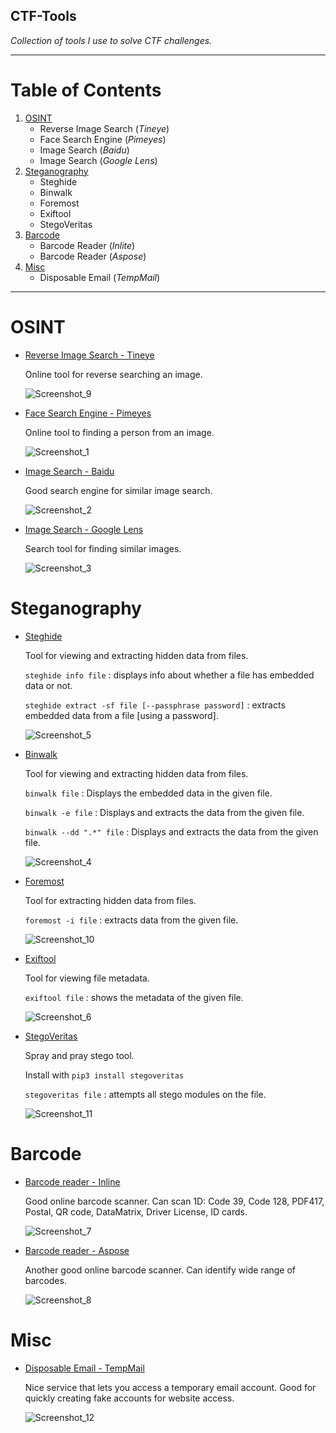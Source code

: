 CTF-Tools
---------------

*Collection of tools I use to solve CTF challenges.*

---------------
# Table of Contents

1. [OSINT](#osint)
    - Reverse Image Search (*Tineye*)
    - Face Search Engine (*Pimeyes*)
    - Image Search (*Baidu*)
    - Image Search (*Google Lens*)
2. [Steganography](#steganography)
    - Steghide
    - Binwalk
    - Foremost
    - Exiftool
    - StegoVeritas
3. [Barcode](#barcode)
    - Barcode Reader (*Inlite*)
    - Barcode Reader (*Aspose*)
10. [Misc](#misc)
    - Disposable Email (*TempMail*)

---------------

OSINT
====================

* [Reverse Image Search - Tineye](https://tineye.com/)

	Online tool for reverse searching an image.
  
  	![Screenshot_9](https://user-images.githubusercontent.com/100603074/158078956-f168d6be-f410-4a84-89d8-04ceade7c3f2.jpg)


* [Face Search Engine - Pimeyes](https://pimeyes.com/)

	Online tool to finding a person from an image.
  
  	![Screenshot_1](https://user-images.githubusercontent.com/100603074/158078970-29fc9381-5dd4-43cd-bccb-825ba40a81af.jpg)

  
* [Image Search - Baidu](https://image.baidu.com/)

	Good search engine for similar image search.
  
  	![Screenshot_2](https://user-images.githubusercontent.com/100603074/158078987-79050066-976b-47a0-8a62-46734adef8b3.jpg)


* [Image Search - Google Lens](https://lens.google/)

	Search tool for finding similar images.
  
  	![Screenshot_3](https://user-images.githubusercontent.com/100603074/158079207-1fc47b73-6d45-4e00-a20a-22ea85c0fcad.jpg)


Steganography
====================

* [Steghide](https://www.kali.org/tools/steghide/)

	Tool for viewing and extracting hidden data from files.
  
  	`steghide info file` : displays info about whether a file has embedded data or not.
  
  	`steghide extract -sf file [--passphrase password]` : extracts embedded data from a file [using a password].
  
  	![Screenshot_5](https://user-images.githubusercontent.com/100603074/158079780-c9f88efe-0b06-4845-b988-919dab07015f.jpg)


* [Binwalk](https://www.kali.org/tools/binwalk/)
  
  	Tool for viewing and extracting hidden data from files.
  
	`binwalk file` : Displays the embedded data in the given file.
  
  	`binwalk -e file` : Displays and extracts the data from the given file.
  
  	`binwalk --dd ".*" file` : Displays and extracts the data from the given file.
  
  	![Screenshot_4](https://user-images.githubusercontent.com/100603074/158079711-8e67816f-36b0-46e8-a1c9-f820e4568beb.jpg)


* [Foremost](https://www.exiftool.org/)

	Tool for extracting hidden data from files.
  
	`foremost -i file` : extracts data from the given file.

	![Screenshot_10](https://user-images.githubusercontent.com/100603074/158080315-9b716ba8-0b0e-48f6-9e3b-09559ce40482.jpg)

  
* [Exiftool](https://www.exiftool.org/)

	Tool for viewing file metadata.
  
  	`exiftool file` : shows the metadata of the given file.

  	![Screenshot_6](https://user-images.githubusercontent.com/100603074/158080117-fbfc5353-6f91-49dd-a90d-fe14ce60b9e6.jpg)


* [StegoVeritas](https://github.com/bannsec/stegoVeritas)

	Spray and pray stego tool.
	
	Install with `pip3 install stegoveritas`
	
	`stegoveritas file` : attempts all stego modules on the file.
	
	![Screenshot_11](https://user-images.githubusercontent.com/100603074/158081013-a83c9f46-458e-4d72-9072-39c26d761827.jpg)


Barcode
====================

* [Barcode reader - Inline](https://online-barcode-reader.inliteresearch.com/)

	Good online barcode scanner. Can scan 1D: Code 39, Code 128, PDF417, Postal, QR code, DataMatrix, Driver License, ID cards.

  	![Screenshot_7](https://user-images.githubusercontent.com/100603074/158078594-fd4660cf-7226-4701-a74d-29a7f78d0d76.jpg)
  
* [Barcode reader - Aspose](https://products.aspose.app/barcode/scan#/nocamera)

	Another good online barcode scanner. Can identify wide range of barcodes.
  
  	![Screenshot_8](https://user-images.githubusercontent.com/100603074/158078705-5ac842db-d33b-435c-b7a3-3a68f2444143.jpg)
  
  
Misc
====================

* [Disposable Email - TempMail](https://temp-mail.org/en/)

	Nice service that lets you access a temporary email account. Good for quickly creating fake accounts for website access.

  	![Screenshot_12](https://user-images.githubusercontent.com/100603074/158081735-5f9c54b0-68bc-43f5-8c82-74e72847189d.jpg)

